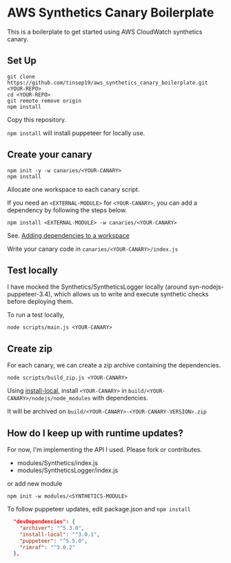 # AWS Synthetics Canary Boilerplate

This is a boilerplate to get started using AWS CloudWatch synthetics canary.

## Set Up

```shell
git clone https://github.com/tinsep19/aws_synthetics_canary_boilerplate.git <YOUR-REPO>
cd <YOUR-REPO>
git remote remove origin
npm install
```

Copy this repository.

`npm install` will install puppeteer for locally use.

## Create your canary

```shell
npm init -y -w canaries/<YOUR-CANARY>
npm install
```

Allocate one workspace to each canary script.

If you need an `<EXTERNAL-MODULE>` for `<YOUR-CANARY>`, you can add a dependency by following the steps below.

`npm install <EXTERNAL-MODULE> -w canaries/<YOUR-CANARY>`

See. [Adding dependencies to a workspace](https://docs.npmjs.com/cli/v7/using-npm/workspaces#adding-dependencies-to-a-workspace)

Write your canary code in `canaries/<YOUR-CANARY>/index.js`

## Test locally

I have mocked the Synthetics/SyntheticsLogger locally (around syn-nodejs-puppeteer-3.4),
which allows us to write and execute synthetic checks before deploying them.

To run a test locally,

`node scripts/main.js <YOUR-CANARY>`

## Create zip

For each canary, we can create a zip archive containing the dependencies.

`node scripts/build_zip.js <YOUR-CANARY>`

Using [install-local](https://www.npmjs.com/package/install-local), install `<YOUR-CANARY>` in `build/<YOUR-CANARY>/nodejs/node_modules` with dependencies.

It will be archived on `build/<YOUR-CANARY>-<YOUR-CANARY-VERSION>.zip`

## How do I keep up with runtime updates?

For now, I'm implementing the API I used.
Please fork or contributes.

- modules/Synthetics/index.js
- modules/SyntheticsLogger/index.js

or add new module

`npm init -w modules/<SYNTHETICS-MODULE>`

To follow puppeteer updates, edit package.json and `npm install`

```package.json
  "devDependencies": {
    "archiver": "^5.3.0",
    "install-local": "^3.0.1",
    "puppeteer": "^5.5.0",
    "rimraf": "^3.0.2"
  },
```

